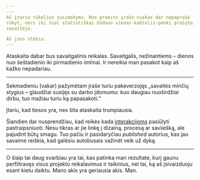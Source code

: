 ```yaml
---
---
Aš įtariu rūkalius susimokymu. Nuo praeito įrašo niekas dar nepaprašė
rūkyt, nors iki šiol statistiškai būdavo vienas-kablelis-penki prašytojo
savaitėje.

Aš juos stebiu.
---
```


Ataskaita dabar bus savaitgalinis reikalas. Savaitgalis, nežinantiems –
dienos nuo šeštadienio iki pirmadienio imtinai. Ir nereikia man pasakot
kaip aš kažko nepadariau.

---

Sekmadieniu (vakar) pažymėtam įraše turiu pakeverzojęs „savaitės minčių
stygius – glaudžiai susijęs su darbo įdomumu: kuo daugiau nuoširdžiai
dirbu, tuo mažiau turiu ką papasakoti.“

Įtariu, kad tiesos yra, nes šita ataskaita trumpiausia.

Šiandien dar nusprendžiau, kad reikės kada
[interakcijoms](http://www.interakcijos.lt/) pasiūlyti pastraipsniuoti.
Nesu tikras ar jie linkę į dizainą, procesą ar saviiešką, ale pajudint
būtų smagu. Tuo pačiu ir pasidaryčiau _published_ autorius, kas jau
savaime reiškia, kad galėsiu autobusais važinėt veik už dyką.

---

O šiaip tai daug svarbiau yra tai, kas patinka man rezultate, kurį gaunu
perfiltravęs visus projekto reikalavimus ir taikinius, nei tai, ką aš
įsivaizduoju esant kietu daiktu. Mano akis yra geriausia akis. Man.
